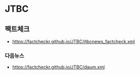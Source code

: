 # JTBC

## 팩트체크
- https://factcheckr.github.io/JTBC/jtbcnews_factcheck.xml

### 다음뉴스
- https://factcheckr.github.io/JTBC/daum.xml
